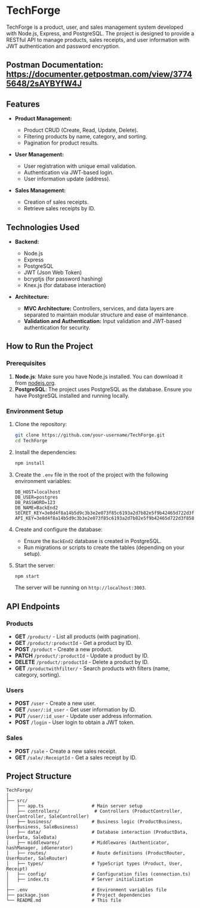 # TechForge

TechForge is a product, user, and sales management system developed with Node.js, Express, and PostgreSQL. The project is designed to provide a RESTful API to manage products, sales receipts, and user information with JWT authentication and password encryption.

## Postman Documentation: https://documenter.getpostman.com/view/37745648/2sAYBYfW4J

## Features

- **Product Management:**
  - Product CRUD (Create, Read, Update, Delete).
  - Filtering products by name, category, and sorting.
  - Pagination for product results.

- **User Management:**
  - User registration with unique email validation.
  - Authentication via JWT-based login.
  - User information update (address).

- **Sales Management:**
  - Creation of sales receipts.
  - Retrieve sales receipts by ID.

## Technologies Used

- **Backend:** 
  - Node.js
  - Express
  - PostgreSQL
  - JWT (Json Web Token)
  - bcryptjs (for password hashing)
  - Knex.js (for database interaction)

- **Architecture:**
  - **MVC Architecture:** Controllers, services, and data layers are separated to maintain modular structure and ease of maintenance.
  - **Validation and Authentication:** Input validation and JWT-based authentication for security.

## How to Run the Project

### Prerequisites

1. **Node.js**: Make sure you have Node.js installed. You can download it from [nodejs.org](https://nodejs.org/).
2. **PostgreSQL**: The project uses PostgreSQL as the database. Ensure you have PostgreSQL installed and running locally.

### Environment Setup

1. Clone the repository:

    ```bash
    git clone https://github.com/your-username/TechForge.git
    cd TechForge
    ```

2. Install the dependencies:

    ```bash
    npm install
    ```

3. Create the `.env` file in the root of the project with the following environment variables:

    ```env
    DB_HOST=localhost
    DB_USER=postgres
    DB_PASSWORD=123
    DB_NAME=BackEnd2
    SECRET_KEY=3e8d4f8a14b5d9c3b3e2e073f85c6193a2d7b82e5f9b42465d722d3f858b9a7c
    API_KEY=3e8d4f8a14b5d9c3b3e2e073f85c6193a2d7b82e5f9b42465d722d3f858b9a7c
    ```

4. Create and configure the database:

    - Ensure the `BackEnd2` database is created in PostgreSQL.
    - Run migrations or scripts to create the tables (depending on your setup).

5. Start the server:

    ```bash
    npm start
    ```

    The server will be running on `http://localhost:3003`.

## API Endpoints

### Products

- **GET** `/product/` - List all products (with pagination).
- **GET** `/product/:productId` - Get a product by ID.
- **POST** `/product` - Create a new product.
- **PATCH** `/product/:productId` - Update a product by ID.
- **DELETE** `/product/:productId` - Delete a product by ID.
- **GET** `/productwithfilter/` - Search products with filters (name, category, sorting).

### Users

- **POST** `/user` - Create a new user.
- **GET** `/user/:id_user` - Get user information by ID.
- **PUT** `/user/:id_user` - Update user address information.
- **POST** `/login` - User login to obtain a JWT token.

### Sales

- **POST** `/sale` - Create a new sales receipt.
- **GET** `/sale/:ReceiptId` - Get a sales receipt by ID.

## Project Structure

```plaintext
TechForge/
│
├── src/
│   ├── app.ts                  # Main server setup
│   ├── controllers/             # Controllers (ProductController, UserController, SaleController)
│   ├── business/               # Business logic (ProductBusiness, UserBusiness, SaleBusiness)
│   ├── data/                   # Database interaction (ProductData, UserData, SaleData)
│   ├── middlewares/            # Middlewares (Authenticator, hashManager, idGenerator)
│   ├── routes/                 # Route definitions (ProductRouter, UserRouter, SaleRouter)
│   ├── types/                  # TypeScript types (Product, User, Receipt)
│   ├── config/                 # Configuration files (connection.ts)
│   ├── index.ts                # Server initialization
│
├── .env                        # Environment variables file
├── package.json                # Project dependencies
└── README.md                   # This file



